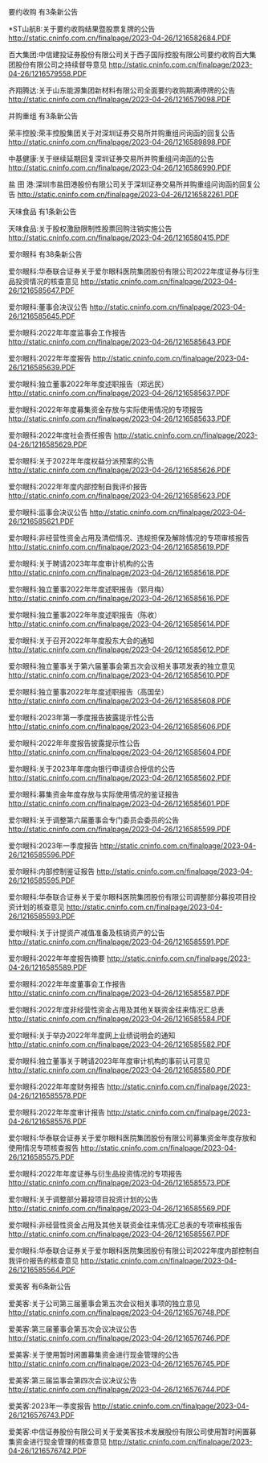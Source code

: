要约收购 有3条新公告 

*ST山航B:关于要约收购结果暨股票复牌的公告 http://static.cninfo.com.cn/finalpage/2023-04-26/1216582684.PDF 

百大集团:中信建投证券股份有限公司关于西子国际控股有限公司要约收购百大集团股份有限公司之持续督导意见 http://static.cninfo.com.cn/finalpage/2023-04-26/1216579558.PDF 

齐翔腾达:关于山东能源集团新材料有限公司全面要约收购期满停牌的公告 http://static.cninfo.com.cn/finalpage/2023-04-26/1216579098.PDF 

并购重组 有3条新公告 

荣丰控股:荣丰控股集团关于对深圳证券交易所并购重组问询函的回复公告 http://static.cninfo.com.cn/finalpage/2023-04-26/1216589898.PDF 

中基健康:关于继续延期回复深圳证券交易所并购重组问询函的公告 http://static.cninfo.com.cn/finalpage/2023-04-26/1216586990.PDF 

盐 田 港:深圳市盐田港股份有限公司关于深圳证券交易所并购重组问询函的回复公告 http://static.cninfo.com.cn/finalpage/2023-04-26/1216582261.PDF 

天味食品 有1条新公告 

天味食品:关于股权激励限制性股票回购注销实施公告 http://static.cninfo.com.cn/finalpage/2023-04-26/1216580415.PDF 

爱尔眼科 有38条新公告 

爱尔眼科:华泰联合证券关于爱尔眼科医院集团股份有限公司2022年度证券与衍生品投资情况的核查意见 http://static.cninfo.com.cn/finalpage/2023-04-26/1216585647.PDF 

爱尔眼科:董事会决议公告 http://static.cninfo.com.cn/finalpage/2023-04-26/1216585645.PDF 

爱尔眼科:2022年年度监事会工作报告 http://static.cninfo.com.cn/finalpage/2023-04-26/1216585643.PDF 

爱尔眼科:2022年年度报告 http://static.cninfo.com.cn/finalpage/2023-04-26/1216585639.PDF 

爱尔眼科:独立董事2022年年度述职报告（郑远民） http://static.cninfo.com.cn/finalpage/2023-04-26/1216585637.PDF 

爱尔眼科:2022年年度募集资金存放与实际使用情况的专项报告 http://static.cninfo.com.cn/finalpage/2023-04-26/1216585633.PDF 

爱尔眼科:2022年度社会责任报告 http://static.cninfo.com.cn/finalpage/2023-04-26/1216585629.PDF 

爱尔眼科:关于2022年年度权益分派预案的公告 http://static.cninfo.com.cn/finalpage/2023-04-26/1216585626.PDF 

爱尔眼科:2022年年度内部控制自我评价报告 http://static.cninfo.com.cn/finalpage/2023-04-26/1216585623.PDF 

爱尔眼科:监事会决议公告 http://static.cninfo.com.cn/finalpage/2023-04-26/1216585621.PDF 

爱尔眼科:非经营性资金占用及清偿情况、违规担保及解除情况的专项审核报告 http://static.cninfo.com.cn/finalpage/2023-04-26/1216585619.PDF 

爱尔眼科:关于聘请2023年年度审计机构的公告 http://static.cninfo.com.cn/finalpage/2023-04-26/1216585618.PDF 

爱尔眼科:独立董事2022年年度述职报告（郭月梅） http://static.cninfo.com.cn/finalpage/2023-04-26/1216585616.PDF 

爱尔眼科:独立董事2022年年度述职报告（陈收） http://static.cninfo.com.cn/finalpage/2023-04-26/1216585614.PDF 

爱尔眼科:关于召开2022年年度股东大会的通知 http://static.cninfo.com.cn/finalpage/2023-04-26/1216585612.PDF 

爱尔眼科:独立董事关于第六届董事会第五次会议相关事项发表的独立意见 http://static.cninfo.com.cn/finalpage/2023-04-26/1216585610.PDF 

爱尔眼科:独立董事2022年年度述职报告（高国垒） http://static.cninfo.com.cn/finalpage/2023-04-26/1216585608.PDF 

爱尔眼科:2023年第一季度报告披露提示性公告 http://static.cninfo.com.cn/finalpage/2023-04-26/1216585606.PDF 

爱尔眼科:2022年年度报告披露提示性公告 http://static.cninfo.com.cn/finalpage/2023-04-26/1216585604.PDF 

爱尔眼科:关于2023年年度向银行申请综合授信的公告 http://static.cninfo.com.cn/finalpage/2023-04-26/1216585602.PDF 

爱尔眼科:募集资金年度存放与实际使用情况的鉴证报告 http://static.cninfo.com.cn/finalpage/2023-04-26/1216585601.PDF 

爱尔眼科:关于调整第六届董事会专门委员会委员的公告 http://static.cninfo.com.cn/finalpage/2023-04-26/1216585599.PDF 

爱尔眼科:2023年一季度报告 http://static.cninfo.com.cn/finalpage/2023-04-26/1216585596.PDF 

爱尔眼科:内部控制鉴证报告 http://static.cninfo.com.cn/finalpage/2023-04-26/1216585595.PDF 

爱尔眼科:华泰联合证券关于爱尔眼科医院集团股份有限公司调整部分募投项目投资计划的核查意见 http://static.cninfo.com.cn/finalpage/2023-04-26/1216585593.PDF 

爱尔眼科:关于计提资产减值准备及核销资产的公告 http://static.cninfo.com.cn/finalpage/2023-04-26/1216585591.PDF 

爱尔眼科:2022年年度报告摘要 http://static.cninfo.com.cn/finalpage/2023-04-26/1216585589.PDF 

爱尔眼科:2022年年度董事会工作报告 http://static.cninfo.com.cn/finalpage/2023-04-26/1216585587.PDF 

爱尔眼科:2022年度非经营性资金占用及其他关联资金往来情况汇总表 http://static.cninfo.com.cn/finalpage/2023-04-26/1216585584.PDF 

爱尔眼科:关于举办2022年年度网上业绩说明会的通知 http://static.cninfo.com.cn/finalpage/2023-04-26/1216585582.PDF 

爱尔眼科:独立董事关于聘请2023年年度审计机构的事前认可意见 http://static.cninfo.com.cn/finalpage/2023-04-26/1216585580.PDF 

爱尔眼科:2022年年度财务报告 http://static.cninfo.com.cn/finalpage/2023-04-26/1216585578.PDF 

爱尔眼科:2022年年度审计报告 http://static.cninfo.com.cn/finalpage/2023-04-26/1216585576.PDF 

爱尔眼科:华泰联合证券关于爱尔眼科医院集团股份有限公司募集资金年度存放和使用情况专项核查报告 http://static.cninfo.com.cn/finalpage/2023-04-26/1216585575.PDF 

爱尔眼科:2022年年度证券与衍生品投资情况的专项报告 http://static.cninfo.com.cn/finalpage/2023-04-26/1216585573.PDF 

爱尔眼科:关于调整部分募投项目投资计划的公告 http://static.cninfo.com.cn/finalpage/2023-04-26/1216585569.PDF 

爱尔眼科:非经营性资金占用及其他关联资金往来情况汇总表的专项审核报告 http://static.cninfo.com.cn/finalpage/2023-04-26/1216585567.PDF 

爱尔眼科:华泰联合证券关于爱尔眼科医院集团股份有限公司2022年度内部控制自我评价报告的核查意见 http://static.cninfo.com.cn/finalpage/2023-04-26/1216585564.PDF 

爱美客 有6条新公告 

爱美客:关于公司第三届董事会第五次会议相关事项的独立意见 http://static.cninfo.com.cn/finalpage/2023-04-26/1216576748.PDF 

爱美客:第三届董事会第五次会议决议公告 http://static.cninfo.com.cn/finalpage/2023-04-26/1216576746.PDF 

爱美客:关于使用暂时闲置募集资金进行现金管理的公告 http://static.cninfo.com.cn/finalpage/2023-04-26/1216576745.PDF 

爱美客:第三届监事会第四次会议决议公告 http://static.cninfo.com.cn/finalpage/2023-04-26/1216576744.PDF 

爱美客:2023年一季度报告 http://static.cninfo.com.cn/finalpage/2023-04-26/1216576743.PDF 

爱美客:中信证券股份有限公司关于爱美客技术发展股份有限公司使用暂时闲置募集资金进行现金管理的核查意见 http://static.cninfo.com.cn/finalpage/2023-04-26/1216576742.PDF 

